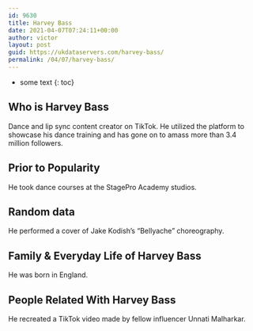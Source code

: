 ```yaml
---
id: 9630
title: Harvey Bass
date: 2021-04-07T07:24:11+00:00
author: victor
layout: post
guid: https://ukdataservers.com/harvey-bass/
permalink: /04/07/harvey-bass/
---
```


* some text
{: toc}


## Who is Harvey Bass



Dance and lip sync content creator on TikTok. He utilized the platform to showcase his dance training and has gone on to amass more than 3.4 million followers.

                
                
                
## Prior to Popularity



He took dance courses at the StagePro Academy studios.

                
                
                
## Random data



He performed a cover of Jake Kodish&#8217;s &#8220;Bellyache&#8221; choreography. 

                
                
                
## Family & Everyday Life of Harvey Bass



He was born in England. 

                
                
                
## People Related With Harvey Bass



He recreated a TikTok video made by fellow influencer Unnati Malharkar.

                
              
            
          
          
          